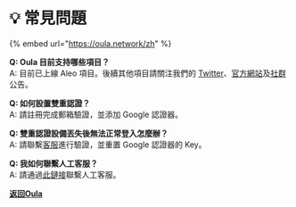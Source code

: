 # 💡 常見問題

{% embed url="https://oula.network/zh" %}

**Q: Oula 目前支持哪些項目？**\
A: 目前已上線 Aleo 項目。後續其他項目請關注我們的 [Twitter](https://x.com/oula\_network)、[官方網站](https://oula.network/zh)及[社群](https://t.me/oulacommunity)公告。



**Q: 如何設置雙重認證？**\
A: 請註冊完成郵箱驗證，並添加 Google 認證器。



**Q: 雙重認證設備丟失後無法正常登入怎麼辦？**\
A: 請聯繫[客服](https://t.me/oulacommunity)進行驗證，並重置 Google 認證器的 Key。



**Q: 我如何聯繫人工客服？**\
A: 請通過[此鏈接](https://t.me/oulacommunity)聯繫人工客服。





[**返回Oula**](https://oula.network/zh/login)
